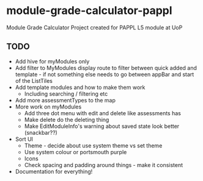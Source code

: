 # module-grade-calculator-pappl
Module Grade Calculator Project created for PAPPL L5 module at UoP

## TODO
* Add hive for myModules only
* Add filter to MyModules display route to filter between quick added and template - if not something else needs to go between appBar and start of the ListTiles
* Add template modules and how to make them work
  * Including searching / filtering etc
* Add more assessmentTypes to the map
* More work on myModules
  * Add three dot menu with edit and delete like assessments has
  * Make delete do the deleting thing
  * Make EditModuleInfo's warning about saved state look better (snackbar??)
* Sort UI
  * Theme - decide about use system theme vs set theme
  * Use system colour or portsmouth purple
  * Icons
  * Check spacing and padding around things - make it consistent
* Documentation for everything!
